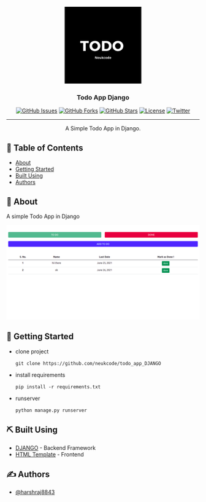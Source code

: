 <p align="center">
  <a href="" rel="noopener">
 <img width=200px height=200px src="project/logo.png" alt="TODO APP"></a>
</p>

<h3 align="center">Todo App Django</h3>

<div align="center">

[![GitHub Issues](https://img.shields.io/github/issues/neukcode/todo_app_DJANGO)](https://github.com/neukcode/todo_app_DJANGO/issues) [![GitHub Forks](https://img.shields.io/github/forks/neukcode/todo_app_DJANGO)](https://github.com/neukcode/todo_app_DJANGO/network/members) [![GitHub Stars](https://img.shields.io/github/stars/neukcode/todo_app_DJANGO)](https://github.com/neukcode/todo_app_DJANGO/stargazers) [![License](https://img.shields.io/github/license/neukcode/todo_app_DJANGO)](https://github.com/neukcode/todo_app_DJANGO/blob/master/LICENSE.md) [![Twitter](https://img.shields.io/twitter/url?url=https://twitter.com/neukcode?style=social)](https://twitter.com/neukcode)

</div>

---

<p align="center"> A Simple Todo App in Django.
    <br> 
</p>

## 📝 Table of Contents

- [About](#about)
- [Getting Started](#getting_started)
- [Built Using](#built_using)
- [Authors](#authors)

## 🧐 About <a name = "about"></a>

A simple Todo App in Django

<p align="center">
 <img src="project/image.png" alt="TODO APP">
</p>

## 🏁 Getting Started <a name = "getting_started"></a>

- clone project
  ```
  git clone https://github.com/neukcode/todo_app_DJANGO
  ```
- install requirements
  ```
  pip install -r requirements.txt
  ```
- runserver
  ```
  python manage.py runserver
  ```

## ⛏️ Built Using <a name = "built_using"></a>

- [DJANGO](https://www.djangoproject.com/) - Backend Framework
- [HTML Template](https://github.com/neukcode/todo-app-html-template) - Frontend

## ✍️ Authors <a name = "authors"></a>

- [@harshraj8843](https://github.com/harshraj8843)